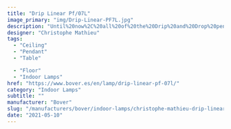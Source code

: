 ```yaml
---
title: "Drip Linear Pf/07L"
image_primary: "img/Drip-Linear-PF7L.jpg"
description: "Until%20now%2C%20all%20of%20the%20Drip%20and%20Drop%20pendant%20lamps%20fell%20in%20circular%20cascades.%20On%20this%20occasion%2C%20we%20are%20increasing%20the%20possibilities%20by%20adding%20to%20the%20collection%20a%20multiple%20linear%20suspension%20arrangements%21%0A%0A%0A%0A"
designer: "Christophe Mathieu"
tags: 
  - "Ceiling"
  - "Pendant"
  - "Table"

  - "Floor"
  - "Indoor Lamps"
href: "https://www.bover.es/en/lamp/drip-linear-pf-07l/"
category: "Indoor Lamps"
subtitle: ""
manufacturer: "Bover"
slug: "/manufacturers/bover/indoor-lamps/christophe-mathieu-drip-linear-pf-07-l"
date: "2021-05-10"
---
```

